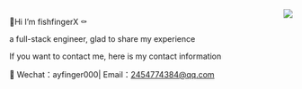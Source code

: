 <img align="right" src="https://github-readme-stats.vercel.app/api?username=fishfingerX&count_private=true&bg_color=fc5c7d,b671bc,6a82fb&title_color=fff&text_color=fff" />

🎈Hi I’m fishfingerX ⚰️

a full-stack engineer, glad to share my experience

If you want to contact me, here is my contact information

💬 Wechat：ayfinger000| Email：2454774384@qq.com
